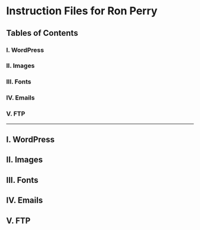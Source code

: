 # **Instruction Files for Ron Perry**

## Tables of Contents
### I. WordPress
### II. Images
### III. Fonts
### IV. Emails
### V. FTP

---

## I. WordPress
## II. Images
## III. Fonts
## IV. Emails
## V. FTP
